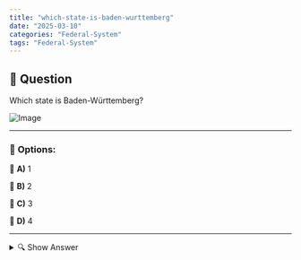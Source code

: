 ```yaml
---
title: "which-state-is-baden-wurttemberg"
date: "2025-03-10"
categories: "Federal-System"
tags: "Federal-System"
---
```


## 📌 **Question**

Which state is Baden-Württemberg?

![Image](https://www.einbuergerungstest-online.de/img/fragen/308.png)

---

### 📝 **Options:**

🔘 **A)** 1

🔘 **B)** 2

🔘 **C)** 3

🔘 **D)** 4

---

<details>
  <summary>🔍 Show Answer</summary>

  <p>
💡  <b>Correct Answer:</b>  b
  </p>
  <p>
    📖<b>Explanation:</b>
    Germany is divided into 16 states, each with its own government and culture. These federal states are often numbered to make them easier to assign. For example, a list might look like this: 1. Bavaria, 2. North Rhine-Westphalia, 3. Baden-Württemberg, 4. Hesse. Such numbering facilitates learning and identification of the individual federal states. The question aims to test the knowledge about the assignment of Baden-Württemberg within this list.
  </p>
</details>
